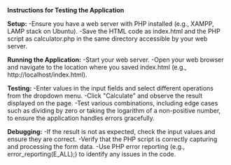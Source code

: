 
**Instructions for Testing the Application**

**Setup:**
-Ensure you have a web server with PHP installed (e.g., XAMPP, LAMP stack on Ubuntu).
-Save the HTML code as index.html and the PHP script as calculator.php in the same directory accessible by your web server.

**Running the Application:**
-Start your web server.
-Open your web browser and navigate to the location where you saved index.html (e.g., http://localhost/index.html).

**Testing:**
-Enter values in the input fields and select different operations from the dropdown menu.
-Click "Calculate" and observe the result displayed on the page.
-Test various combinations, including edge cases such as dividing by zero or taking the logarithm of a non-positive number, to ensure the application handles errors gracefully.

**Debugging:**
-If the result is not as expected, check the input values and ensure they are correct.
-Verify that the PHP script is correctly capturing and processing the form data.
-Use PHP error reporting (e.g., error_reporting(E_ALL);) to identify any issues in the code.
